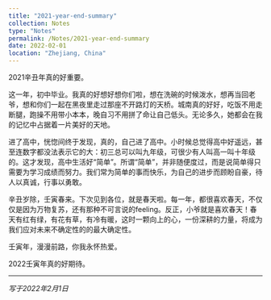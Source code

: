 ```yaml
---
title: "2021-year-end-summary"
collection: Notes
type: "Notes"
permalink: /Notes/2021-year-end-summary
date: 2022-02-01
location: "Zhejiang, China"
---
```


2021辛丑年真的好重要。


这一年，初中毕业。我真的好想好想你们啦，想在洗碗的时候泼水，想再当回老爷，想和你们一起在黑夜里走过那座不开路灯的天桥。城南真的好好，吃饭不用走断腿，跑操不用带小本本，晚自习不用拼了命让自己低头。无论多久，她都会在我的记忆中占据着一片美好的天地。


进了高中，恍惚间终于发现，真的，自己进了高中。小时候总觉得高中好遥远，甚至连数字都没法表示它的大：初三总可以叫九年级，可很少有人叫高一叫十年级的。这才发现，高中生活好“简单”。所谓“简单”，并非随便度过，而是说简单得只需要为学习成绩而努力。我们常为简单的事而快乐，为自己的进步而顾盼自豪，待人以真诚，行事以勇敢。


辛丑岁除，壬寅春来。下次见到各位，就是春天啦。每一年，都很喜欢春天，不仅仅是因为万物复苏，还有那种不可言说的feeling。反正，小爷就是喜欢春天！春天有红有绿，有花有草，有冷有暖，这时一颗向上的心，一份深耕的力量，将成为我们应对未来不确定性的的最大确定性。


壬寅年，漫漫前路，你我永怀热爱。


2022壬寅年真的好期待。

---

*写于2022年2月1日*
